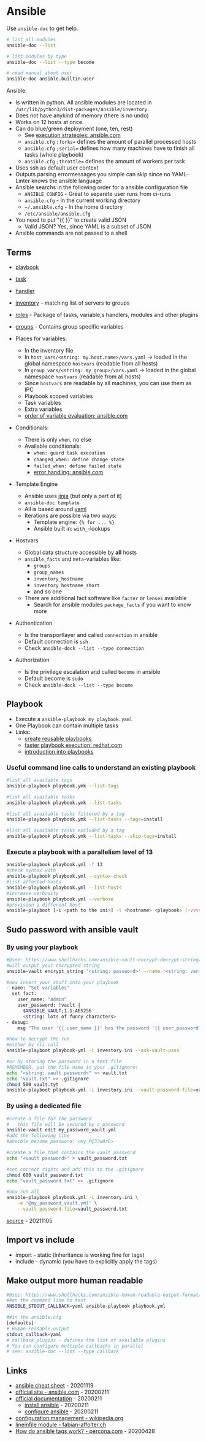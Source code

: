 # Ansible

Use `ansible-doc` to get help.

```bash
# list all modules
ansible-doc --list

# list modules by type
ansible-doc --list --type become

# read manual about user
ansible-doc ansible.builtin.user
```

Ansible:

* Is written in python. All ansible modules are located in `/usr/lib/python3/dist-packages/ansible/inventory`.
* Does not have anykind of memory (there is no undo)
* Works on 12 hosts at once.
* Can do blue/green deployment (one, ten, rest)
  * See [execution strategies: ansible.com](https://docs.ansible.com/ansible/latest/playbook_guide/playbooks_strategies.html#selecting-a-strategy)
  * `ansible.cfg` `;forks=` defines the amount of parallel processed hosts
  * `ansible.cfg` `;serial=` defines how many machines have to finish all tasks (whole playbook)
  * `ansible.cfg` `;throttle=` defines the amount of workers per task
* Uses ssh as default user context
* Outputs parsing errormessages you simple can skip since no YAML-Linter knows the ansible language
* Ansible searchs in the following order for a ansible configuration file
  * `ANSIBLE_CONFIG` - Great to separete user runs from ci-runs
  * `ansible.cfg` - In the current working directory
  * `~/.ansible.cfg` - In the home directory
  * `/etc/ansible/ansible.cfg`
* You need to put "{{  }}" to create valid JSON
  * Valid JSON? Yes, since YAML is a subset of JSON
* Ansible commands are not passed to a shell

## Terms

* [playbook](#playbook)
* [task](task.md)
* [handler](handler.md)
* [inventory](inventory.md) -  matching list of servers to groups
* [roles](roles.md) - Package of tasks, variable,s handlers, modules and other plugins
* [groups](groups.md) - Contains group specific variables
* Places for variables:
  * In the inventory file
  * In `host_vars/<string: my.host.name>/vars.yaml` -> loaded in the global namespace `hostvars` (readable from all hosts)
  * In `group_vars/<string: my_group>/vars.yaml` -> loaded in the global namespace `hostvars` (readable from all hosts)
  * Since `hostvars` are readable by all machines, you can use them as IPC
  * Playbook scoped variables
  * Task variables
  * Extra variables
  * [order of variable evaluation: ansible.com](https://docs.ansible.com/ansible/latest/playbook_guide/playbooks_variables.html#understanding-variable-precedence)

* Conditionals:
  * There is only `when`, no else
  * Available conditionals:
    * `when: guard task execution`
    * `changed_when: define change state`
    * `failed_when: define failed state`
    * [error handling: ansible.com](https://docs.ansible.com/ansible/latest/playbook_guide/playbooks_error_handling.html)
* Template Engine
  * Ansible uses [jinja](http://jinja.pocoo.org/docs/templates/) (but only a part of it)
  * `ansible-doc template`
  * All is based around [yaml](https://yaml-multiline.info/)
  * Iterations are possible via two ways:
    * Template engine: `{% for ... %}`
    * Ansible built in: `with_`-lookups
* Hostvars
  * Global data structure accessible by **all** hosts
  * `ansible_facts` and `meta`-variables like:
    * `groups`
    * `group_names`
    * `inventory_hostname`
    * `inventory_hostname_short`
    * and so one
  * There are additional fact software like `facter` or `lenses` available
    * Search for ansible modules `package_facts` if you want to know more
* Authentication
  * Is the transportlayer and called `connection` in ansible
  * Default connection is `ssh`
  * Check `ansible-dock --list --type connection`
* Authorization
  * Is the privilege escalation and called `become` in ansible
  * Default become is `sudo`
  * Check `ansible-dock --list --type become`

## Playbook

* Execute a `ansible-playbook my_playbook.yaml`
* One Playbook can contain multiple tasks
* Links:
  * [create reusable playbooks](http://docs.ansible.com/ansible/latest/user_guide/playbooks_reuse.html)
  * [faster playbook execution: redhat.com](https://www.redhat.com/sysadmin/faster-ansible-playbook-execution)
  * [introduction into playbooks](http://docs.ansible.com/ansible/latest/user_guide/playbooks_intro.html)

### Useful command line calls to understand an existing playbook

```bash
#list all available tags
ansible-playbook playbook.ymk --list-tags

#list all available tasks
ansible-playbook playbook.ymk --list-tasks

#list all available tasks filtered by a tag
ansible-playbook playbook.ymk --list-tasks --tags=install

#list all available tasks excluded by a tag
ansible-playbook playbook.ymk --list-tasks --skip-tags=install
```

### Execute a playbook with a parallelism level of 13

```bash
ansible-playbook playbook.yml -f 13
#check syntax with
ansible-playbook playbook.yml --syntax-check
#list affected hosts
ansible-playbook playbook.yml --list-hosts
#increase verbosity
ansible-playbook playbook.yml --verbose
#provision a different host
ansible-playboot [-i <path to the ini>] -l <hostname> <playbook> [-vvvv]
```

## Sudo password with ansible vault

### By using your playbook

```bash
#@see: https://www.shellhacks.com/ansible-vault-encrypt-decrypt-string/
#will output your encrypted string
ansible-vault encrypt_string '<string: password>' --name '<string: variable_name>'

#now insert your stuff into your playbook
- name: "Set variables"
  set_fact:
    user_name: "admin"
    user_password: !vault |
      $ANSIBLE_VAULT;1.1:AES256
      <string: lots of funny characters>
- debug:
    msg "The user '{{ user_name }}' has the password '{{ user_password }}'"

#how to decrypt the run
#either by cli call
ansible-playboot playbook-yml -i investory.ini --ask-vault-pass

#or by storing the password in a text file
#REMEMBER, put the file name in your .gitignore!
echo "<string: vault password>" >> vault.txt
echo "vault.txt" >> .gitignore
chmod 500 vault.tyt
ansible-playboot playbook-yml -i investory.ini --vault-password-file=vault.txt
```

### By using a dedicated file

```bash
#create a file for the password
#   this file will be secured by a password
ansible-vault edit my_password_vault.yml
#add the following line
#ansible_become_password: <my_P@33w0rD>

#create a file that contains the vault password
echo "<vault password>" > vault_password.txt

#set correct rights and add this to the .gitignore
chmod 600 vault_password.txt
echo "vault_password.txt" >> .gitignore

#now run all
ansible-playbook playbook.yml -i inventory.ini \
    -e '@my_password_vault.yml' \
    --vault-password-file=vault_password.txt
```

[source](https://www.shellhacks.com/ansible-sudo-a-password-is-required/) - 20211105

## Import vs include

* import - static (inheritance is working fine for tags)
* include - dynamic (you have to explicitly apply the tags)

## Make output more human readable

```bash
#@see: https://www.shellhacks.com/ansible-human-readable-output-format/
##on the command line to test
ANSIBLE_STDOUT_CALLBACK=yaml ansible-playbook playbook.yml

##in the ansible.cfg
[defaults]
# Human-readable output
stdout_callback=yaml
# callback_plugins - defines the list of available plugins
# You can configure multiple callbacks in parallel
# see: ansible-doc --list --type callback
```

## Links

* [ansible cheat sheet](https://opensource.com/article/20/11/ansible-cheat-sheet) - 20201119
* [official site - ansible.com](https://www.ansible.com) - 20200211
* [official documentation](https://docs.ansible.com) - 20200211
    * [install ansible](https://docs.ansible.com/ansible/latest/index.html) - 20200211
    * [configure ansible](https://docs.ansible.com/ansible/latest/user_guide/index.html) - 20200211
* [configuration management - wikipedia.org](https://en.wikipedia.org/wiki/Configuration_management)
* [lineinfile module - fabian-affolter.ch](http://fabian-affolter.ch/blog/the-lineinfile-module-of-ansible/#comment-4707)
* [How do ansible tags work? - percona.com](https://www.percona.com/blog/2020/04/27/how-do-ansible-tags-work/) - 20200428

